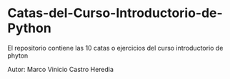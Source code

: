 # Catas-del-Curso-Introductorio-de-Python
El repositorio contiene las 10 catas o ejercicios del curso introductorio de phyton

Autor: Marco Vinicio Castro Heredia
